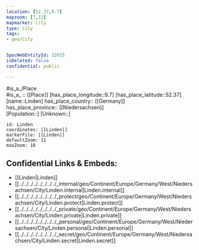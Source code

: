 ```yaml
---
location: [52.37,9.7] 
mapzoom: [7,12] 
mapmarker: city 
type: City
tags:
- geo/City


SpocWebEntityId: 32025
isDeleted: false
confidential: public

---
```

#is_a_/Place  
#is_a_ :: [[Place]] 
[has_place_longitude::9.7] 
[has_place_latitude::52.37] 
[name::Linden] 
has_place_country:: [[Germany]]  
has_place_province:: [[Niedersachsen]]  
[Population::] 
[Unknown::] 


```leaflet
id: Linden
coordinates: [[Linden]] 
markerFile: [[Linden]] 
defaultZoom: 11 
maxZoom: 18
```


## Confidential Links & Embeds: 
- [[Linden|Linden]]  
- [[../../../../../../../../_internal/geo/Continent/Europe/Germany/West/Niedersachsen/City/Linden.internal|Linden.internal]] 
- [[../../../../../../../../_protect/geo/Continent/Europe/Germany/West/Niedersachsen/City/Linden.protect|Linden.protect]] 
- [[../../../../../../../../_private/geo/Continent/Europe/Germany/West/Niedersachsen/City/Linden.private|Linden.private]] 
- [[../../../../../../../../_personal/geo/Continent/Europe/Germany/West/Niedersachsen/City/Linden.personal|Linden.personal]] 
- [[../../../../../../../../_secret/geo/Continent/Europe/Germany/West/Niedersachsen/City/Linden.secret|Linden.secret]] 
